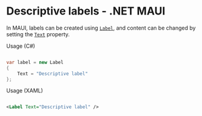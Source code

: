 # Descriptive labels - .NET MAUI

In MAUI, labels can be created using [`Label`](https://learn.microsoft.com/en-us/dotnet/maui/user-interface/controls/label), and content can be changed by setting the [`Text`](https://learn.microsoft.com/en-us/dotnet/api/microsoft.maui.controls.label.text) property.

Usage (C#)

```csharp

var label = new Label
{
    Text = "Descriptive label"
};

```

Usage (XAML)

```xml

<Label Text="Descriptive label" />

```
